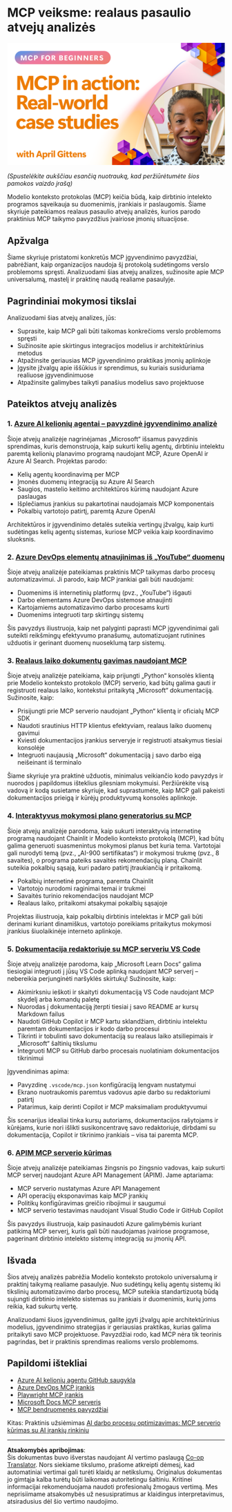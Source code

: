 <!--
CO_OP_TRANSLATOR_METADATA:
{
  "original_hash": "61a160248efabe92b09d7b08293d17db",
  "translation_date": "2025-08-26T16:04:53+00:00",
  "source_file": "09-CaseStudy/README.md",
  "language_code": "lt"
}
-->
# MCP veiksme: realaus pasaulio atvejų analizės

[![MCP veiksme: realaus pasaulio atvejų analizės](../../../translated_images/10.3262cc80b4de5071fde8ba74c5c5d6738a0a9f398dcc0423f0210f632e2238b8.lt.png)](https://youtu.be/IxshWb2Az5w)

_(Spustelėkite aukščiau esančią nuotrauką, kad peržiūrėtumėte šios pamokos vaizdo įrašą)_

Modelio konteksto protokolas (MCP) keičia būdą, kaip dirbtinio intelekto programos sąveikauja su duomenimis, įrankiais ir paslaugomis. Šiame skyriuje pateikiamos realaus pasaulio atvejų analizės, kurios parodo praktinius MCP taikymo pavyzdžius įvairiose įmonių situacijose.

## Apžvalga

Šiame skyriuje pristatomi konkretūs MCP įgyvendinimo pavyzdžiai, pabrėžiant, kaip organizacijos naudoja šį protokolą sudėtingoms verslo problemoms spręsti. Analizuodami šias atvejų analizes, sužinosite apie MCP universalumą, mastelį ir praktinę naudą realiame pasaulyje.

## Pagrindiniai mokymosi tikslai

Analizuodami šias atvejų analizes, jūs:

- Suprasite, kaip MCP gali būti taikomas konkrečioms verslo problemoms spręsti
- Sužinosite apie skirtingus integracijos modelius ir architektūrinius metodus
- Atpažinsite geriausias MCP įgyvendinimo praktikas įmonių aplinkoje
- Įgysite įžvalgų apie iššūkius ir sprendimus, su kuriais susiduriama realiuose įgyvendinimuose
- Atpažinsite galimybes taikyti panašius modelius savo projektuose

## Pateiktos atvejų analizės

### 1. [Azure AI kelionių agentai – pavyzdinė įgyvendinimo analizė](./travelagentsample.md)

Šioje atvejų analizėje nagrinėjamas „Microsoft“ išsamus pavyzdinis sprendimas, kuris demonstruoja, kaip sukurti kelių agentų, dirbtiniu intelektu paremtą kelionių planavimo programą naudojant MCP, Azure OpenAI ir Azure AI Search. Projektas parodo:

- Kelių agentų koordinavimą per MCP
- Įmonės duomenų integraciją su Azure AI Search
- Saugios, mastelio keitimo architektūros kūrimą naudojant Azure paslaugas
- Išplečiamus įrankius su pakartotinai naudojamais MCP komponentais
- Pokalbių vartotojo patirtį, paremtą Azure OpenAI

Architektūros ir įgyvendinimo detalės suteikia vertingų įžvalgų, kaip kurti sudėtingas kelių agentų sistemas, kuriose MCP veikia kaip koordinavimo sluoksnis.

### 2. [Azure DevOps elementų atnaujinimas iš „YouTube“ duomenų](./UpdateADOItemsFromYT.md)

Šioje atvejų analizėje pateikiamas praktinis MCP taikymas darbo procesų automatizavimui. Ji parodo, kaip MCP įrankiai gali būti naudojami:

- Duomenims iš internetinių platformų (pvz., „YouTube“) išgauti
- Darbo elementams Azure DevOps sistemose atnaujinti
- Kartojamiems automatizavimo darbo procesams kurti
- Duomenims integruoti tarp skirtingų sistemų

Šis pavyzdys iliustruoja, kaip net palyginti paprasti MCP įgyvendinimai gali suteikti reikšmingų efektyvumo pranašumų, automatizuojant rutinines užduotis ir gerinant duomenų nuoseklumą tarp sistemų.

### 3. [Realaus laiko dokumentų gavimas naudojant MCP](./docs-mcp/README.md)

Šioje atvejų analizėje pateikiama, kaip prijungti „Python“ konsolės klientą prie Modelio konteksto protokolo (MCP) serverio, kad būtų galima gauti ir registruoti realaus laiko, kontekstui pritaikytą „Microsoft“ dokumentaciją. Sužinosite, kaip:

- Prisijungti prie MCP serverio naudojant „Python“ klientą ir oficialų MCP SDK
- Naudoti srautinius HTTP klientus efektyviam, realaus laiko duomenų gavimui
- Kviesti dokumentacijos įrankius serveryje ir registruoti atsakymus tiesiai konsolėje
- Integruoti naujausią „Microsoft“ dokumentaciją į savo darbo eigą neišeinant iš terminalo

Šiame skyriuje yra praktinė užduotis, minimalus veikiančio kodo pavyzdys ir nuorodos į papildomus išteklius gilesniam mokymuisi. Peržiūrėkite visą vadovą ir kodą susietame skyriuje, kad suprastumėte, kaip MCP gali pakeisti dokumentacijos prieigą ir kūrėjų produktyvumą konsolės aplinkoje.

### 4. [Interaktyvus mokymosi plano generatorius su MCP](./docs-mcp/README.md)

Šioje atvejų analizėje parodoma, kaip sukurti interaktyvią internetinę programą naudojant Chainlit ir Modelio konteksto protokolą (MCP), kad būtų galima generuoti suasmenintus mokymosi planus bet kuria tema. Vartotojai gali nurodyti temą (pvz., „AI-900 sertifikatas“) ir mokymosi trukmę (pvz., 8 savaites), o programa pateiks savaitės rekomendacijų planą. Chainlit suteikia pokalbių sąsają, kuri padaro patirtį įtraukiančią ir pritaikomą.

- Pokalbių internetinė programa, paremta Chainlit
- Vartotojo nurodomi raginimai temai ir trukmei
- Savaitės turinio rekomendacijos naudojant MCP
- Realaus laiko, pritaikomi atsakymai pokalbių sąsajoje

Projektas iliustruoja, kaip pokalbių dirbtinis intelektas ir MCP gali būti derinami kuriant dinamiškus, vartotojo poreikiams pritaikytus mokymosi įrankius šiuolaikinėje interneto aplinkoje.

### 5. [Dokumentacija redaktoriuje su MCP serveriu VS Code](./docs-mcp/README.md)

Šioje atvejų analizėje parodoma, kaip „Microsoft Learn Docs“ galima tiesiogiai integruoti į jūsų VS Code aplinką naudojant MCP serverį – nebereikia perjunginėti naršyklės skirtukų! Sužinosite, kaip:

- Akimirksniu ieškoti ir skaityti dokumentaciją VS Code naudojant MCP skydelį arba komandų paletę
- Nuorodas į dokumentaciją įterpti tiesiai į savo README ar kursų Markdown failus
- Naudoti GitHub Copilot ir MCP kartu sklandžiam, dirbtiniu intelektu paremtam dokumentacijos ir kodo darbo procesui
- Tikrinti ir tobulinti savo dokumentaciją su realaus laiko atsiliepimais ir „Microsoft“ šaltinių tikslumu
- Integruoti MCP su GitHub darbo procesais nuolatiniam dokumentacijos tikrinimui

Įgyvendinimas apima:

- Pavyzdinę `.vscode/mcp.json` konfigūraciją lengvam nustatymui
- Ekrano nuotraukomis paremtus vadovus apie darbo su redaktoriumi patirtį
- Patarimus, kaip derinti Copilot ir MCP maksimaliam produktyvumui

Šis scenarijus idealiai tinka kursų autoriams, dokumentacijos rašytojams ir kūrėjams, kurie nori išlikti susikoncentravę savo redaktoriuje, dirbdami su dokumentacija, Copilot ir tikrinimo įrankiais – visa tai paremta MCP.

### 6. [APIM MCP serverio kūrimas](./apimsample.md)

Šioje atvejų analizėje pateikiamas žingsnis po žingsnio vadovas, kaip sukurti MCP serverį naudojant Azure API Management (APIM). Jame aptariama:

- MCP serverio nustatymas Azure API Management
- API operacijų eksponavimas kaip MCP įrankių
- Politikų konfigūravimas greičio ribojimui ir saugumui
- MCP serverio testavimas naudojant Visual Studio Code ir GitHub Copilot

Šis pavyzdys iliustruoja, kaip pasinaudoti Azure galimybėmis kuriant patikimą MCP serverį, kuris gali būti naudojamas įvairiose programose, pagerinant dirbtinio intelekto sistemų integraciją su įmonių API.

## Išvada

Šios atvejų analizės pabrėžia Modelio konteksto protokolo universalumą ir praktinį taikymą realiame pasaulyje. Nuo sudėtingų kelių agentų sistemų iki tikslinių automatizavimo darbo procesų, MCP suteikia standartizuotą būdą sujungti dirbtinio intelekto sistemas su įrankiais ir duomenimis, kurių joms reikia, kad sukurtų vertę.

Analizuodami šiuos įgyvendinimus, galite įgyti įžvalgų apie architektūrinius modelius, įgyvendinimo strategijas ir geriausias praktikas, kurias galima pritaikyti savo MCP projektuose. Pavyzdžiai rodo, kad MCP nėra tik teorinis pagrindas, bet ir praktinis sprendimas realioms verslo problemoms.

## Papildomi ištekliai

- [Azure AI kelionių agentų GitHub saugykla](https://github.com/Azure-Samples/azure-ai-travel-agents)
- [Azure DevOps MCP įrankis](https://github.com/microsoft/azure-devops-mcp)
- [Playwright MCP įrankis](https://github.com/microsoft/playwright-mcp)
- [Microsoft Docs MCP serveris](https://github.com/MicrosoftDocs/mcp)
- [MCP bendruomenės pavyzdžiai](https://github.com/microsoft/mcp)

Kitas: Praktinis užsiėmimas [AI darbo procesų optimizavimas: MCP serverio kūrimas su AI įrankių rinkiniu](../10-StreamliningAIWorkflowsBuildingAnMCPServerWithAIToolkit/README.md)

---

**Atsakomybės apribojimas**:  
Šis dokumentas buvo išverstas naudojant AI vertimo paslaugą [Co-op Translator](https://github.com/Azure/co-op-translator). Nors siekiame tikslumo, prašome atkreipti dėmesį, kad automatiniai vertimai gali turėti klaidų ar netikslumų. Originalus dokumentas jo gimtąja kalba turėtų būti laikomas autoritetingu šaltiniu. Kritinei informacijai rekomenduojama naudoti profesionalų žmogaus vertimą. Mes neprisiimame atsakomybės už nesusipratimus ar klaidingus interpretavimus, atsiradusius dėl šio vertimo naudojimo.
